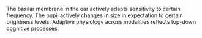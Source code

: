 The basilar membrane in the ear actively adapts sensitivity to certain frequency. The pupil actively changes in size in expectation to certain brightness levels. Adaptive physiology across modalities reflects top-down cognitive processes. 